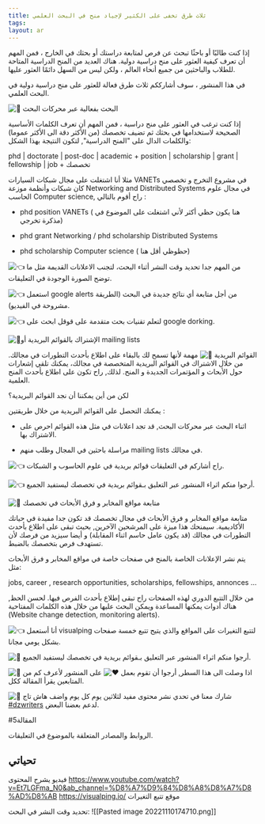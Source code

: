```yaml
---
title: ثلاث طرق تخفى على الكثير لإجياد منح في البحث العلمي
tags: 
layout: ar 
---
```

إذا كنت طالبًا أو باحثًا تبحث عن فرص لمتابعة دراستك أو بحثك في الخارج ، فمن المهم أن تعرف كيفية العثور على منح دراسية دولية. هناك العديد من المنح الدراسية المتاحة للطلاب والباحثين من جميع أنحاء العالم ، ولكن ليس من السهل دائمًا العثور عليها.

في هذا المنشور ، سوف أشارككم ثلاث طرق فعالة للعثور على منح دراسية دولية في البحث العلمي.

![🔴](https://static.xx.fbcdn.net/images/emoji.php/v9/tc7/1.5/16/1f534.png) البحث بفعالية عبر محركات البحث

إذا كنت ترغب في العثور على منح دراسية ، فمن المهم أن تعرف الكلمات الأساسية الصحيحة لاستخدامها في بحثك ثم تضيف تخصصك (من الأكثر دقة الى الأكثر عموما) والكلمات الدال على "المنح الدراسية", لتكون النتيجة بهذا الشكل:

phd | doctorate | post-doc | academic + position | scholarship | grant | fellowship | job + تخصصك

مثلا أنا اشتغلت على مجال شبكات السيارات VANETs في مشروع التخرج و تخصصي كان شبكات وأنظمة موزعة Networking and Distributed Systems في مجال علوم الحاسب Computer science, راح أقوم بالتالي :

* phd position VANETs ( هنا يكون حظي أكثر لأني اشتغلت على الموضوع في مذكرة تخرجي)

* phd grant Networking / phd scholarship Distributed Systems

* phd scholarship Computer science ( حظوظي أقل هنا)

![👈](https://static.xx.fbcdn.net/images/emoji.php/v9/t29/1.5/16/1f448.png) من المهم جدا تحديد وقت النشر أثناء البحث، لتجنب الاعلانات القديمة مثل ما توضح الصورة الوجودة في التعليقات.

![👈](https://static.xx.fbcdn.net/images/emoji.php/v9/t29/1.5/16/1f448.png) استعمل google alerts من أجل متابعة أي نتائج جديدة في البحث (الطريقة مشروحة في الفيديو).

![👈](https://static.xx.fbcdn.net/images/emoji.php/v9/t29/1.5/16/1f448.png) لتعلم تقنيات بحث متقدمة على قوقل ابحث على google dorking.

![🔴](https://static.xx.fbcdn.net/images/emoji.php/v9/tc7/1.5/16/1f534.png)الإشتراك بالقوائم البريدية أو mailing lists

القوائم البريدية ![💎](https://static.xx.fbcdn.net/images/emoji.php/v9/t52/1.5/16/1f48e.png) مهمة لأنها تسمح لك بالبقاء على اطلاع بأحدث التطورات في مجالك. من خلال الاشتراك في القوائم البريدية المتخصصة في مجالك، يمكنك تلقي إشعارات حول الأبحاث و المؤتمرات الجديدة و المنح. لذلك, راح تكون على اطلاع بأحدث المنح العلمية.

لكن من أين يمكننا أن نجد القوائم البريدية؟

يمكنك التحصل على القوائم البريدية من خلال طريقتين :

* اثناء البحث عبر محركات البحث, قد تجد اعلانات في مثل هذه القوائم احرص على الاشتراك بها.

* مراسلة باحثين في المجال وطلب منهم mailing lists في مجالك.

![👈](https://static.xx.fbcdn.net/images/emoji.php/v9/t29/1.5/16/1f448.png) راح أشاركم في التعليقات قوائم بريدية في علوم الحاسوب و الشبكات.

![👈](https://static.xx.fbcdn.net/images/emoji.php/v9/t29/1.5/16/1f448.png) أرجوا منكم اثراء المنشور عبر التعليق بـقوائم بريدية في تخصصك ليستفيد الجميع.

![🔴](https://static.xx.fbcdn.net/images/emoji.php/v9/tc7/1.5/16/1f534.png) متابعة مواقع المخابر و فرق الأبحاث في تخصصك

متابعة مواقع المخابر و فرق الأبحاث في مجال تخصصك قد تكون جدا مفيدة في حياتك الأكاديمية. سيمنحك هذا ميزة على المرشحين الآخرين, بحيث تبقى على اطلاع بأحدث التطورات في مجالك (قد يكون عامل حاسم اثناء المقابلة) و أيضا سيزيد من فرصك لأن تستهدف فرص بتخصصك بالضبط.

يتم نشر الإعلانات الخاصة بالمنح في صفحات خاصة في مواقع المخابر و فرق الأبحاث مثل:

jobs, career , research opportunities, scholarships, fellowships, annonces ...

من خلال التتبع الدوري لهذه الصفحات راح تبقى إطلاع بأحدث الفرص فيها. لحسن الحظ, هناك أدوات يمكنها المساعدة ويمكن البحث عليها من خلال هذه الكلمات المفتاحية (Website change detection, monitoring alerts).

![👈](https://static.xx.fbcdn.net/images/emoji.php/v9/t29/1.5/16/1f448.png) أنا أستعمل visualping لتتبع التغيرات على المواقع والذي يتيح تتبع خمسة صفحات بشكل يومي مجانا.

![🎯](https://static.xx.fbcdn.net/images/emoji.php/v9/t9/1.5/16/1f3af.png) أرجوا منكم اثراء المنشور عبر التعليق بـقوائم بريدية في تخصصك ليستفيد الجميع.

![🎯](https://static.xx.fbcdn.net/images/emoji.php/v9/t9/1.5/16/1f3af.png) اذا وصلت الى هذا السطر, أرجوا أن تقوم بعمل ![♥️](https://static.xx.fbcdn.net/images/emoji.php/v9/t33/1.5/16/2665.png) على المنشور لأعرف كم من المتابعين يقرأ المقالة ككل.

![🎯](https://static.xx.fbcdn.net/images/emoji.php/v9/t9/1.5/16/1f3af.png) شارك معنا في تحدي نشر محتوى مفيد لثلاثين يوم كل يوم واضف هاش تاج [#dzwriters](https://www.facebook.com/hashtag/dzwriters?__eep__=6&__cft__[0]=AZWxBVJIrIb4wVyDtbJefwzd1Vmk-5lblEKbohZZl1qL7l_tg8QAKCoIoYTKuwYMDMdEpOdmnYnOWqvmEtIs0cbqFdOdDyE_OwkYYnXDdulDE4hyXUuOH_NpiGIFwInqkA3cnmck9PJECW9LOPzyNHyipG3aHM3aTVPYNwwDgQyX6w&__tn__=*NK-R) لدعم بعضنا البعض.

#المقالة5

الروابط والمصادر المتعلقة بالموضوع في التعليقات.

تحياتي
---
فيديو يشرح المحتوى https://www.youtube.com/watch?v=Et7LGFma_N0&ab_channel=%D8%A7%D9%84%D8%A8%D8%A7%D8%AD%D8%AB
https://visualping.io/ موقع تتبع التغيرات

تحديد وقت النشر في البحث:
![[Pasted image 20221110174710.png]]